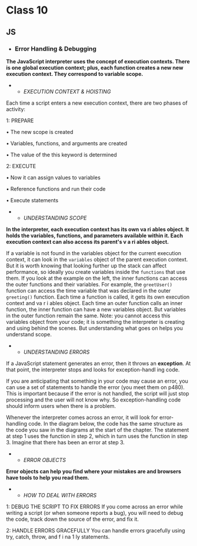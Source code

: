 # Class 10

## JS
* ### Error Handling & Debugging
**The JavaScript interpreter uses the concept of execution contexts. There is one global execution context; plus, each function creates a new new execution context. They correspond to variable scope.**

* * _EXECUTION CONTEXT & HOISTING_

Each time a script enters a new execution context, there are two phases of activity:

1: PREPARE

• The new scope is created

• Variables, functions, and arguments are created

• The value of the this keyword is determined

2: EXECUTE

• Now it can assign values to variables

• Reference functions and run their code

• Execute statements

* * _UNDERSTANDING SCOPE_
 
**In the interpreter, each execution context has its own va ri ables object. It holds the variables, functions, and parameters available within it. Each execution context can also access its parent's v a ri ables object.**

If a variable is not found in the variables object for the current execution context, it can look in the `variables` object of the parent execution context. But it is worth knowing that looking further up the stack can affect performance, so ideally you create variables inside the `functions` that use them. If you look at the example on the left, the inner functions can access the outer functions and their variables. For example, the `greetUser()` function can access the time variable that was declared in the outer `greeting()` function. Each time a function is called, it gets its own execution context and va r i ables object. Each time an outer function calls an inner function, the inner function can have a new variables object. But variables in the outer function remain the same. Note: you cannot access this variables object from your code; it is something the interpreter is creating and using behind the scenes. But understanding what goes on helps you understand scope.

* * _UNDERSTANDING ERRORS_

If a JavaScript statement generates an error, then it throws an **exception**. At that point, the interpreter stops and looks for exception-handl ing code.

If you are anticipating that something in your code may cause an error, you can use a set of statements to handle the error (you meet them on p480). This is important because if the error is not handled, the script will just stop processing and the user will not know why. So exception-handling code should inform users when there is a problem.

Whenever the interpreter comes across an error, it will look for error-handling code. In the diagram below, the code has the same structure as the code you saw in the diagrams at the start of the chapter. The statement at step 1 uses the function in step 2, which in turn uses the function in step 3. Imagine that there has been an error at step 3.

* *  _ERROR OBJECTS_

**Error objects can help you find where your mistakes are and browsers have tools to help you read them.**

* *  _HOW TO DEAL WITH ERRORS_

1: DEBUG THE SCRIPT TO FIX ERRORS If you come across an error while writing a script (or when someone reports a bug), you will need to debug the code, track down the source of the error, and fix it.

2: HANDLE ERRORS GRACEFULLY You can handle errors gracefully using try, catch, throw, and f i na 1 ly statements.
